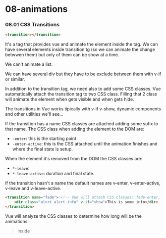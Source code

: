 # 08-animations

### 08.01 CSS Transitions

```html
<transition></transition>
```
It's a tag that provides vue and animate the element inside the tag. We can have several elements inside transition
 tg (so we can animate the change betwwen them) but only of them can be show at a time. 

We can't animate a list. 

We can have several div but they have to be exclude between them with v-if or similar.

In addition to the transition tag, we need also to add some CSS classes. Vue automatically attach the transition tag to two CSS class. Filling that 2 class will animate the element when gets visible and when gets hide.

The transitions in Vue works tipically with v-if v-show, dynamic components and other utilities we'll see...

If the transition has a name CSS classes are attached adding some sufix to that name. The CSS class when adding the element to the DOM are:
 - ```-enter```: this is the starting point
 - ```-enter-active```: this is the CSS attached until the animation finishes and where the final state is setup.

 When the element it's removed from the DOM the CSS classes are:
  - ```*-leave```:
  - ```*-leave-active```: duration and final state.

If the transition hasn't a name the default names are v-enter, v-enter-active, v-leave and v-leave-active.

```html
<transition name="fade"> <!-- Vue will attach CSS classes: fade-enter, fade-enter-active, fade-leave & fade-leave-active -->
    <dir class="alert alert-info" v-if="show">This is some info</dir>
</transition>
```

Vue will analyze the CSS classes to determine how long will be the animations:

> Inside <style scoped>

```CSS    
.fade-enter { /* Enter the DOM: CSS attached for frame one at the beginning, setting a transition here will not work */
    opacity: 0;
}
```

Maybe you will be tempted to put here the destiny value of opacity. Wrong! remember the opacity 0 only it's determined for the first frame, after the first frame all this CSS class will be applied, so putting here 1 will pass directly from 0 to 1 with no apparent transition.

```CSS    
.fade-enter-active { /* Enter the DOM: CSS attached for the whole element at animation time */
    transition: opacity 1s;
    /* opacity: 1  --> Wrong! */ 
}
```
opacity: 1; --> This is the default value, so we don't need to specify it
```CSS    
.fade-leave { /* Leave the DOM: CSS attached for one frame at the beginning */
}
```
Here we are telling to change opacity during 1 sec. until the opacity value will be 0
```CSS    
.fade-leave-active { /* Leave the DOM: CSS attached for the whole element at animation time */
    transition: opacity 1s; /* duration */
    opacity: 0;             /* destiny value for opacity */
}
```

### 08.02 CSS Animations

Animations in Vue are very similar to transitions:

```html
<transition name="slide"> <!-- Vue will attach CSS classes: fade-enter, fade-enter-active, fade-leave & fade-leave-active -->
    <dir class="alert alert-info" v-if="show">This is some info</dir>
</transition>
```

```CSS    
    .slide-enter {
        /* transform: translateY(30px); This it's not necessary because it's defined in keyframe animation */
    }
    .slide-enter-active { 
        animation: slide-in 1s ease-out forwards; /* slide-in is the name of keyframe animation */
    }
    .slide-leave { 
        /* again it's not necessary because the stating position it's defined in keyframe animation */
    }
    .slide-leave-active { 
        animation: slide-out 1s ease-out forwards;
    }

    @keyframes slide-in {
        from {
            transform: translateY(30px); /* Start of the animation: +30px in Y axis (vertical) */
        }
        to {
            transform: translateY(0); /* End of the animation, the real position defined for the element in our document */
        }
    }

    @keyframes slide-out {
        from {
            transform: translateY(0); /* Start of the animation, the real position defined for the element in our document */
        }
        to {
            transform: translateY(30px); /* End of the animation: +30px in Y axis (vertical) */            
        }
    }
```
